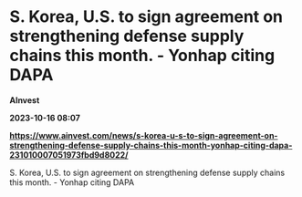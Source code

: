 # S. Korea, U.S. to sign agreement on strengthening defense supply chains this month. - Yonhap citing DAPA
**AInvest**

**2023-10-16 08:07**

**https://www.ainvest.com/news/s-korea-u-s-to-sign-agreement-on-strengthening-defense-supply-chains-this-month-yonhap-citing-dapa-231010007051973fbd9d8022/**

S. Korea, U.S. to sign agreement on strengthening defense supply chains this month. - Yonhap citing DAPA